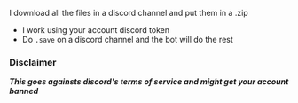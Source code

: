I download all the files in a discord channel and put them in a .zip

- I work using your account discord token
- Do `.save` on a discord channel and the bot will do the rest

### Disclaimer
***This goes againsts discord's terms of service and might get your account banned***
